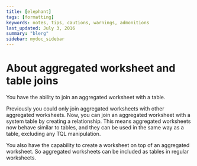 ```yaml
---
title: [elephant]
tags: [formatting]
keywords: notes, tips, cautions, warnings, admonitions
last_updated: July 3, 2016
summary: "blerg"
sidebar: mydoc_sidebar
---
```

# About aggregated worksheet and table joins

You have the ability to join an aggregated worksheet with a table.

Previously you could only join aggregated worksheets with other aggregated worksheets. Now, you can join an aggregated worksheet with a system table by creating a relationship. This means aggregated worksheets now behave similar to tables, and they can be used in the same way as a table, excluding any TQL manipulation.

You also have the capability to create a worksheet on top of an aggregated worksheet. So aggregated worksheets can be included as tables in regular worksheets.

